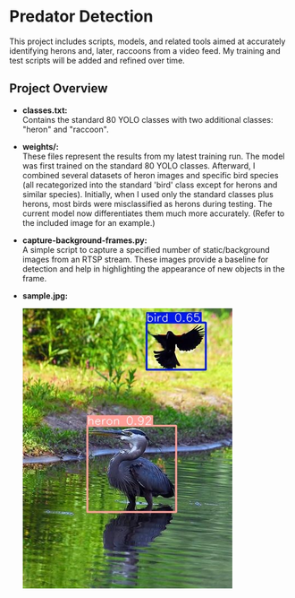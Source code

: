 # Predator Detection

This project includes scripts, models, and related tools aimed at accurately identifying herons and, later, raccoons from a video feed. My training and test scripts will be added and refined over time.

## Project Overview

- **classes.txt:**  
  Contains the standard 80 YOLO classes with two additional classes: "heron" and "raccoon".

- **weights/:**  
  These files represent the results from my latest training run. The model was first trained on the standard 80 YOLO classes. Afterward, I combined several datasets of heron images and specific bird species (all recategorized into the standard 'bird' class except for herons and similar species). Initially, when I used only the standard classes plus herons, most birds were misclassified as herons during testing. The current model now differentiates them much more accurately. (Refer to the included image for an example.)

- **capture-background-frames.py:**  
  A simple script to capture a specified number of static/background images from an RTSP stream. These images provide a baseline for detection and help in highlighting the appearance of new objects in the frame.

- **sample.jpg:**

  ![Heron Detection Example](sample.jpg)
